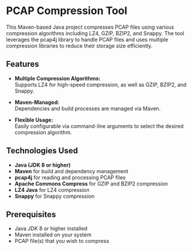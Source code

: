 # PCAP Compression Tool

This Maven-based Java project compresses PCAP files using various compression algorithms including LZ4, GZIP, BZIP2, and Snappy. The tool leverages the pcap4j library to handle PCAP files and uses multiple compression libraries to reduce their storage size efficiently.

## Features

- **Multiple Compression Algorithms:**  
  Supports LZ4 for high-speed compression, as well as GZIP, BZIP2, and Snappy.
  
- **Maven-Managed:**  
  Dependencies and build processes are managed via Maven.
  
- **Flexible Usage:**  
  Easily configurable via command-line arguments to select the desired compression algorithm.

## Technologies Used

- **Java (JDK 8 or higher)**
- **Maven** for build and dependency management
- **pcap4j** for reading and processing PCAP files
- **Apache Commons Compress** for GZIP and BZIP2 compression
- **LZ4 Java** for LZ4 compression
- **Snappy** for Snappy compression

## Prerequisites
- Java JDK 8 or higher installed
- Maven installed on your system
- PCAP file(s) that you wish to compress


